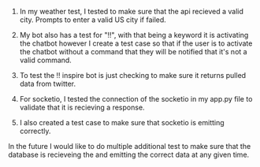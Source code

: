 1) In my weather test, I tested to make sure that the api recieved a valid city. Prompts to enter a valid US city if failed.

2) My bot also has a test for "!!", with that being a keyword it is activating the chatbot however I create a test case so that if the user is to activate the chatbot without a command that they will be notified that it's not a valid command.

3) To test the !! inspire bot is just checking to make sure it returns pulled data from twitter.

4) For socketio, I tested the connection of the socketio in my app.py file to validate that it is recieving a response.

5) I also created a test case to make sure that socketio is emitting correctly. 


In the future I would like to do multiple additional test to make sure that the database is recieveing the and emitting the correct data at any given time.
